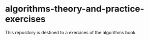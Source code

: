# algorithms-theory-and-practice-exercises
This repository is destined to a exercices of the algorithms book
